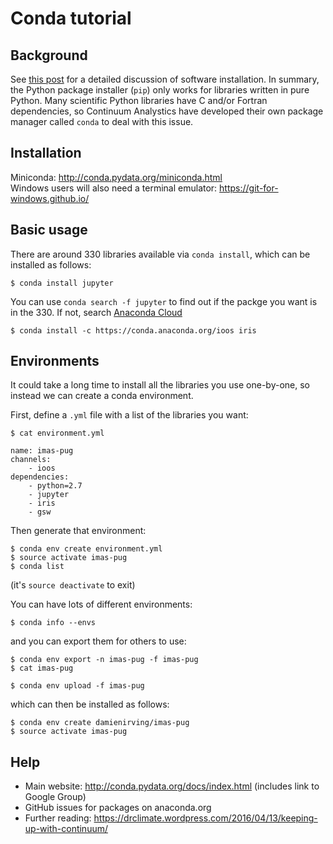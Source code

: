 # Conda tutorial

## Background

See [this post](https://drclimate.wordpress.com/2014/10/30/software-installation-explained/)
for a detailed discussion of software installation. 
In summary, the Python package installer (`pip`) only works for libraries written in pure Python.
Many scientific Python libraries have C and/or Fortran dependencies, 
so Continuum Analystics have developed their own package manager called `conda` to deal with this issue.

## Installation

Miniconda: http://conda.pydata.org/miniconda.html  
Windows users will also need a terminal emulator: https://git-for-windows.github.io/

## Basic usage

There are around 330 libraries available via `conda install`,
which can be installed as follows:  
```
$ conda install jupyter
```
You can use `conda search -f jupyter` to find out if the packge you want is in the 330.
If not, search [Anaconda Cloud](https://anaconda.org)
```
$ conda install -c https://conda.anaconda.org/ioos iris
```

## Environments

It could take a long time to install all the libraries you use one-by-one,
so instead we can create a conda environment.

First, define a `.yml` file with a list of the libraries you want:

```
$ cat environment.yml

name: imas-pug
channels:
    - ioos
dependencies:
    - python=2.7
    - jupyter
    - iris
    - gsw
```

Then generate that environment:

```
$ conda env create environment.yml
$ source activate imas-pug
$ conda list
```

(it's `source deactivate` to exit)

You can have lots of different environments:

```
$ conda info --envs
```

and you can export them for others to use:

```
$ conda env export -n imas-pug -f imas-pug
$ cat imas-pug
```

```
$ conda env upload -f imas-pug
```

which can then be installed as follows:

```
$ conda env create damienirving/imas-pug
$ source activate imas-pug
```

## Help

* Main website: http://conda.pydata.org/docs/index.html (includes link to Google Group)  
* GitHub issues for packages on anaconda.org  
* Further reading: https://drclimate.wordpress.com/2016/04/13/keeping-up-with-continuum/


